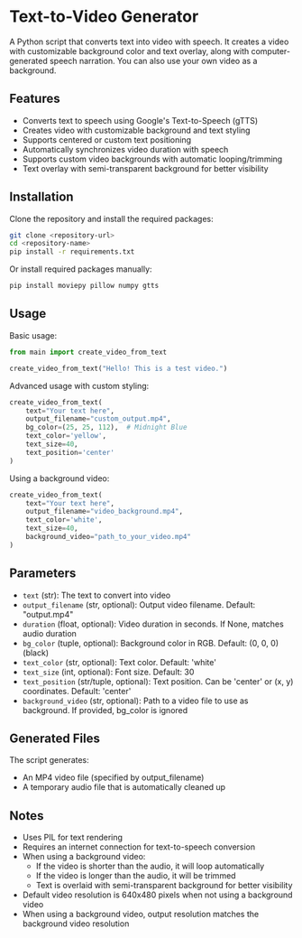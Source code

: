 # Text-to-Video Generator

A Python script that converts text into video with speech. It creates a video with customizable background color and text overlay, along with computer-generated speech narration. You can also use your own video as a background.

## Features

- Converts text to speech using Google's Text-to-Speech (gTTS)
- Creates video with customizable background and text styling
- Supports centered or custom text positioning
- Automatically synchronizes video duration with speech
- Supports custom video backgrounds with automatic looping/trimming
- Text overlay with semi-transparent background for better visibility

## Installation

Clone the repository and install the required packages:

```bash
git clone <repository-url>
cd <repository-name>
pip install -r requirements.txt
```

Or install required packages manually:

```bash
pip install moviepy pillow numpy gtts
```

## Usage

Basic usage:

```python
from main import create_video_from_text

create_video_from_text("Hello! This is a test video.")
```

Advanced usage with custom styling:

```python
create_video_from_text(
    text="Your text here",
    output_filename="custom_output.mp4",
    bg_color=(25, 25, 112),  # Midnight Blue
    text_color='yellow',
    text_size=40,
    text_position='center'
)
```

Using a background video:

```python
create_video_from_text(
    text="Your text here",
    output_filename="video_background.mp4",
    text_color='white',
    text_size=40,
    background_video="path_to_your_video.mp4"
)
```

## Parameters

- `text` (str): The text to convert into video
- `output_filename` (str, optional): Output video filename. Default: "output.mp4"
- `duration` (float, optional): Video duration in seconds. If None, matches audio duration
- `bg_color` (tuple, optional): Background color in RGB. Default: (0, 0, 0) (black)
- `text_color` (str, optional): Text color. Default: 'white'
- `text_size` (int, optional): Font size. Default: 30
- `text_position` (str/tuple, optional): Text position. Can be 'center' or (x, y) coordinates. Default: 'center'
- `background_video` (str, optional): Path to a video file to use as background. If provided, bg_color is ignored

## Generated Files

The script generates:
- An MP4 video file (specified by output_filename)
- A temporary audio file that is automatically cleaned up

## Notes

- Uses PIL for text rendering
- Requires an internet connection for text-to-speech conversion
- When using a background video:
  - If the video is shorter than the audio, it will loop automatically
  - If the video is longer than the audio, it will be trimmed
  - Text is overlaid with semi-transparent background for better visibility
- Default video resolution is 640x480 pixels when not using a background video
- When using a background video, output resolution matches the background video resolution
